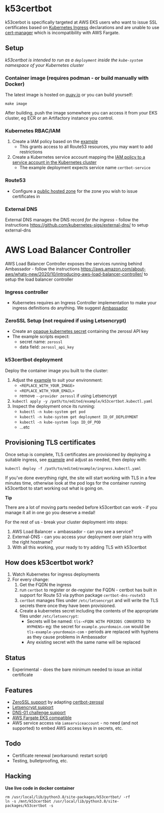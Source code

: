 # k53certbot

k53cerbot is specifically targeted at AWS EKS users who want to issue SSL 
certificates based on 
[Kubernetes Ingress](https://kubernetes.io/docs/concepts/services-networking/ingress/)
declarations and are unable to use [cert-manager](https://cert-manager.io/) which is
incompatibility with AWS Fargate.

## Setup
_k53certbot is intended to run as a `deployment` inside the `kube-system` 
namespace of your Kubernetes cluster_

### Container image (requires podman - or build manually with Docker)

The latest image is hosted on 
[quay.io](https://quay.io/repository/declarativesystems/k53certbot) or you can
build yourself:

```shell
make image
```

After building, push the image somewhere you can access it from your EKS
cluster, eg ECR or an Artifactory instance you control.

### Kubernetes RBAC/IAM

1. Create a IAM policy based on the [example](examples/Certbot.iam_policy.json)
    * This grants access to all Route53 resources, you may want to add 
      restrictions
2. Create a Kubernetes service account mapping the [IAM policy to a service
   account in the Kubernetes cluster](https://eksctl.io/usage/iamserviceaccounts/)
    * The example deployment expects service name `certbot-service` 

### Route53

* Configure a
  [public hosted zone](https://docs.aws.amazon.com/Route53/latest/DeveloperGuide/hosted-zones-working-with.html)
  for the zone you wish to issue certificates in

### External DNS

External DNS manages the DNS record _for the ingress_ - follow the instructions
https://github.com/kubernetes-sigs/external-dns/ to setup external-dns

# AWS Load Balancer Controller

AWS Load Balancer Controller exposes the services running behind Ambassador - 
follow the instructions 
https://aws.amazon.com/about-aws/whats-new/2020/10/introducing-aws-load-balancer-controller/
 to setup the load balancer controller

### Ingress controller

* Kubernetes requires an Ingress Controller implementation to make your ingress
  definitions do anything. 
  We suggest [Ambassador](https://www.getambassador.io/products/api-gateway/)

### ZeroSSL Setup (not required if using Letsencrypt)

* Create an 
  [opaque kubernetes secret](https://kubernetes.io/docs/concepts/configuration/secret/) containing the zerossl API key
* The example scripts expect:
    * secret name: `zerossl`
    * data field: `zerossl_api_key`

### k53certbot deployment

Deploy the container image you built to the cluster:

1. Adjust the [example](examples/k53certbot.kubectl.yaml) to suit your environment:
    * `<REPLACE_WITH_YOUR_IMAGE>`
    * `<REPLACE_WITH_YOUR_EMAIL>`
    * remove `--provider zerossl` if using Letsencrypt
2. `kubectl apply -y /path/to/edited/example/k53certbot.kubectl.yaml`
3. Inspect the deployment once its running:
    * `kubectl -n kube-system get pod`
    * `kubectl -n kube-system get deployment ID_OF_DEPLOYMENT`
    * `kubectl -n kube-system logs ID_OF_POD`
    * ...etc

## Provisioning TLS certificates

Once setup is complete, TLS certificates are provisioned by deploying a 
suitable ingress, see [example](examples/ingress.kubectl.yaml) and adjust as
needed, then deploy with:

```shell
kubectl deploy -f /path/to/edited/example/ingress.kubectl.yaml
```

If you've done everything right, the site will start working with TLS in a few
minutes time, otherwise look at the pod logs for the container running 
k53certbot to start working out what is going on.

**Tip**

There are a lot of moving parts needed before k53certbot can work - if you 
manage it all in one go you deserve a medal!

For the rest of us - break your cluster deployment into steps:

1. AWS Load Balancer + ambassador - can you see a service?
2. External-DNS - can you access your deployment over plain `http` with the 
   right hostname?
3. With all this working, your ready to try adding TLS with k53certbot

## How does k53certbot work?

1. Watch Kubernetes for ingress deployments
2. For every change:
    1. Get the FQDN the ingress
    2. run `certbot` to register or de-register the FQDN - certbot has built
       in support for Route 53 via python package `certbot-dns-route53`
    3. `certbot` manages files under `/etc/letsencrypt` and will write the TLS
       secrets there once they have been provisioned.
    4. Create a kubernetes secret including the contents of the appropriate
       files under `/etc/letsencrypt`:
        * Secrets will be named: `tls-<FQDN WITH PERIODS CONVERTED TO HYPHENS>`
          eg: the secret for `example.yourdomain.com` would be 
          `tls-example-yourdomain-com` - periods are replaced with hyphens as
          they cause problems in Ambassador
        * Any existing secret with the same name will be replaced
       

## Status

* Experimental - does the bare minimum needed to issue an initial certificate


## Features

* [ZeroSSL support](https://zerossl.com/) by adapting 
  [certbot-zerossl](https://github.com/zerossl/certbot-zerossl)
* [Letsencrypt support](https://letsencrypt.org/)
* [DNS-01 challenge support](https://certbot.eff.org/docs/challenges.html#dns-01-challenge)
* [AWS Fargate EKS compatible](https://docs.aws.amazon.com/eks/latest/userguide/fargate.html)
* AWS service access via `iamserviceaccount` - no need (and not supported) to 
  embed AWS access keys in secrets, etc.

## Todo

* Certificate renewal (workaround: restart script)
* Testing, bulletproofing, etc.

## Hacking

**Use live code in docker container**

```shell
rm /usr/local/lib/python3.8/site-packages/k53certbot/ -rf
ln -s /mnt/k53certbot /usr/local/lib/python3.8/site-packages/k53certbot -s
```

